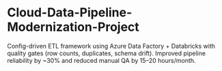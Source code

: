 # Cloud-Data-Pipeline-Modernization-Project
Config-driven ETL framework using Azure Data Factory + Databricks with quality gates (row counts, duplicates, schema drift). Improved pipeline reliability by ~30% and reduced manual QA by 15–20 hours/month.
